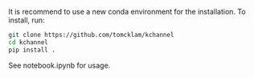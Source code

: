 It is recommend to use a new conda environment for the installation. To install, run:

```bash
git clone https://github.com/tomcklam/kchannel
cd kchannel
pip install .
```
See notebook.ipynb for usage. 
